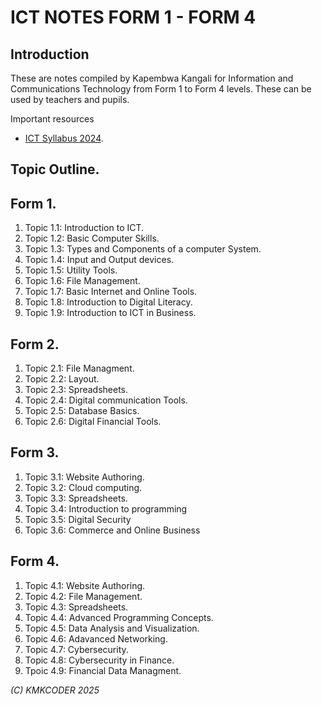 # ICT NOTES FORM 1 - FORM 4
## Introduction
These are notes compiled by Kapembwa Kangali for Information and Communications Technology from Form 1 to Form 4 levels. These can be used by teachers and pupils.

Important resources
* [ICT Syllabus 2024](res).

## Topic Outline.
## Form 1.
1. Topic 1.1: Introduction to ICT.
2. Topic 1.2: Basic Computer Skills.
3. Topic 1.3: Types and Components of a computer System.
4. Topic 1.4: Input and Output devices.
5. Topic 1.5: Utility Tools.
6. Topic 1.6: File Management.
7. Topic 1.7: Basic Internet and Online Tools.
8. Topic 1.8: Introduction to Digital Literacy.
9. Topic 1.9: Introduction to ICT in Business.
## Form 2.
1. Topic 2.1: File Managment.
2. Topic 2.2: Layout.
3. Topic 2.3: Spreadsheets.
4. Topic 2.4: Digital communication Tools.
5. Topic 2.5: Database Basics.
6. Topic 2.6: Digital Financial Tools.
## Form 3.
1. Topic 3.1: Website Authoring.
2. Topic 3.2: Cloud computing.
3. Topic 3.3: Spreadsheets.
4. Topic 3.4: Introduction to programming
5. Topic 3.5: Digital Security
6. Topic 3.6: Commerce and Online Business
## Form 4.
1. Topic 4.1: Website Authoring.
2. Topic 4.2: File Management.
3. Topic 4.3: Spreadsheets.
4. Topic 4.4: Advanced Programming Concepts.
5. Topic 4.5: Data Analysis and Visualization.
6. Topic 4.6: Adavanced Networking.
7. Topic 4.7: Cybersecurity.
8. Topic 4.8: Cybersecurity in Finance.
9. Tpoic 4.9: Financial Data Managment.
    
_(C) KMKCODER 2025_
